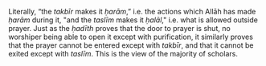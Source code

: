 

[^58]: Al-Nawawī says in _Rawḍah al-Ṭālibīn_ (1/224 Maktab al-Islāmī edition):

    “The intention is the purpose, so the person about to pray brings to mind that prayer and what is relevant of its characteristics, such as which prayer it is, whether it is obligatory etc. and he brings these things together in his intention with the first _takbīr_.”

[^59]: Al-Bukhārī, Muslim and others. It is given in _Irwāʾ al-Ghalīl_ (#22).

[^60]: Muslim and Ibn Mājah. The _ḥadīth_ contains an indication that he did not use to commence it with the words of some people: “I intend to pray, etc.” which is in fact agreed to be an innovation. But they differ as to whether it is a good or bad innovation, to which we say: “Indeed all innovations in worship are misguided, from the generality of his statement \pbuh, ‘and all innovations are misleading, and every misleading thing is in the Fire.’” But this is not the place for a detailed discussion of this.

[^61]: Al-Ṭabarānī with a _ṣaḥīḥ isnād_.

[^62]: Abū Dāwūd, al-Tirmidhī and al-Ḥākim who declared it _ṣaḥīḥ_ and al-Dhahabī concurred. It is given in _Irwāʾ al-Ghalīl_ (#301).

  Literally, “the _takbīr_ makes it _ḥarām_,” i.e. the actions which Allāh has made _ḥarām_ during it, "and the _taslīm_ makes it _ḥalāl_," i.e. what is allowed outside prayer. Just as the _ḥadīth_ proves that the door to prayer is shut, no worshiper being able to open it except with purification, it similarly proves that the prayer cannot be entered except with _takbīr_, and that it cannot be exited except with _taslīm_. This is the view of the majority of scholars.

[^63]: Aḥmad and al-Ḥākim, who declared it _ṣaḥīḥ_ and al-Dhahabī concurred.

[^64]: Muslim and al-Nasāʾī.

[^65]: Aḥmad and al-Bayhaqī with a _ṣaḥīḥ isnād_.

[^66]: Al-Bukhārī and al-Nasāʾī.

[^67]: Ibid.

[^68]: Al-Bukhārī and Abū Dāwūd.

[^69]: Abū Dāwūd, Ibn Khuzaymah (1/62/2, 64/1), Tammām, and al\-Ḥākim who declared it _ṣaḥīḥ_ and al-Dhahabī concurred.

[^70]: Al-Bukhārī and al-Nasāʾī.

[^71]: Al-Bukhārī and Abū Dāwūd.

[^72]: Muslim and Abū Dāwūd. It is also given in _Irwāʾ al-Ghalīl_ (#352).

<!-- TODO double check the following -->

[^73]: Ibn Ḥibbān and Ḍiyāʾ, with a _ṣaḥīḥ isnād_.

[^74]: Aḥmad and Abū Dāwūd, with a _ṣaḥīḥ isnād_.

<!-- TODO double check the following, what does 485 mean? -->

[^75]: Abū Dāwūd, al-Nasāʾī and Ibn Khuzaymah (1/54/2) with a _ṣaḥīḥ isnād_, and Ibn Ḥibbān declared it _ṣaḥīḥ_ (#485).

[^76]: Mālik, al-Bukhārī and Abū ʿAwānah.

<!-- TODO double check the following -->

[^77]: Al-Nasāʾī and al-Dāraquṭnī with a _ṣaḥīḥ isnād_. In this _ḥadīth_ there is evidence that grasping is from the _sunnah_, and in the previous _ḥadīth_ that so is placing, so both are _sunnah_. As for the combination of holding and placing, which some of the later _Ḥanafīs_ hold to be good, then that is an innovation; its form as they state is to place the right hand on the left, holding the wrist with the little finger and the thumb, and laying flat the remaining three fingers, as described in Ibn ʿĀbidīn's footnotes on _al-Durr al-Mukhtār_ (1/454); so do not be confused by what they say.

<!-- TODO double check the following -->
<!-- TODO worry about appendix 4 -->

[^78]: Abū Dāwūd, Ibn Khuzaymah in his _Ṣaḥīḥ_ (1/54/2), Aḥmad and Abū Shaykh in _Tārīkh Aṣbahān_ (p.\ 125); Al-Tirmidhī declared one of its _isnāds ḥasan_, and its meaning is found in _al-Muwaṭṭā_ and _Ṣaḥīḥ al-Bukhārī_ if considered carefully. I have fully quoted the _isnāds_ of this _ḥadīth_ in my book _Aḥkām al-Janāʾiz_ (p.\ 118).

    [note:]{style="font-variant:small-caps;"} To place them on the chest is what is proved in the Sunnah, and all that is contrary to it is either _ḍaʿīf_ or totally baseless. In fact, Imām Isḥāq ibn Rāhawayh acted on this _sunnah_, as Marwazī said in _Masāʾil_ (p.\ 222): “Isḥāq used to pray _witr_ with us and he would raise his hands in _qunūt_, and make the _qunūt_ before bowing, and place his hands on his breast or just under his breast.” Similar is the saying of Qāḍī ʿIyāḍ al-Mālikī in _Mustahabbāt al-Ṣalāh_ in his book _al-Iʿlām_ (p.\ 15, 3rd edition, Rabat): “the right arm is to be placed on the back of the left, on the upper part of the chest.” Close to this is what ʿAbd Allah ibn Aḥmad ibn Ḥanbal related in his _Masāʾil_ (p.\ 62): “I saw that when praying, my father placed his hands, one on the other, above the navel.” See Appendix 4.

[^79]: Al-Bukhārī and Muslim. It is given in _Irwāʾ al-Ghalīl_ (#374) as well as the following one.

[^80]: Abū Dāwūd, al-Nasāʾī and others.

